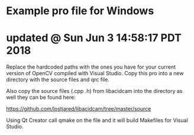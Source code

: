 
# Example pro file for Windows

# updated @ Sun Jun  3 14:58:17 PDT 2018

Replace the hardcoded paths with the ones you have for your current version of OpenCV compiled  with Visual Studio.
Copy this pro into a new directory with the source files and qrc file.

Also copy the source files (.cpp .h) from libacidcam into the directory as well they can be found here:

https://github.com/lostjared/libacidcam/tree/master/source

Using Qt Creator call qmake on the file and it will build Makefiles for Visual Studio.


